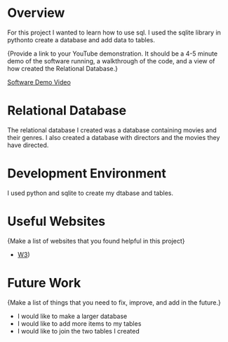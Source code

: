# Overview

For this project I wanted to learn how to use sql. I used the sqlite library in pythonto create a database and add data to tables.

{Provide a link to your YouTube demonstration.  It should be a 4-5 minute demo of the software running, a walkthrough of the code, and a view of how created the Relational Database.}

[Software Demo Video](http://youtube.link.goes.here)

# Relational Database

The relational database I created was a database containing movies and their genres. I also created a database with directors and the movies they have directed.

# Development Environment
 
 I used python and sqlite to create my dtabase and tables.

# Useful Websites

{Make a list of websites that you found helpful in this project}
* [W3](https://www.w3schools.com/sql/))


# Future Work

{Make a list of things that you need to fix, improve, and add in the future.}
* I would like to make a larger database
* I would like to add more items to my tables
* I would like to join the two tables I created